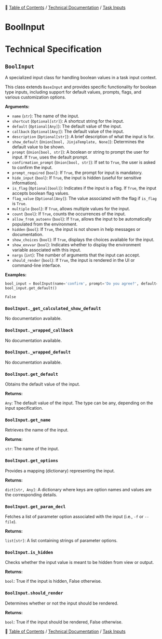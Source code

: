 🔖 [Table of Contents](../../README.md) / [Technical Documentation](../README.md) / [Task Inputs](README.md)

# BoolInput

# Technical Specification

<!--start-doc-->
## `BoolInput`

A specialized input class for handling boolean values in a task input context.

This class extends `BaseInput` and provides specific functionality for boolean type inputs,
including support for default values, prompts, flags, and various customization options.

__Arguments:__

- `name` (`str`): The name of the input.
- `shortcut` (`Optional[str]`): A shortcut string for the input.
- `default` (`Optional[Any]`): The default value of the input.
- `callback` (`Optional[Any]`): The default value of the input.
- `description` (`Optional[str]`): A brief description of what the input is for.
- `show_default` (`Union[bool, JinjaTemplate, None]`): Determines the default value to be shown.
- `prompt` (`Union[bool, str]`): A boolean or string to prompt the user for input. If `True`, uses the default prompt.
- `confirmation_prompt` (`Union[bool, str]`): If set to `True`, the user is asked to confirm the input.
- `prompt_required` (`bool`): If `True`, the prompt for input is mandatory.
- `hide_input` (`bool`): If `True`, the input is hidden (useful for sensitive information).
- `is_flag` (`Optional[bool]`): Indicates if the input is a flag. If `True`, the input accepts boolean flag values.
- `flag_value` (`Optional[Any]`): The value associated with the flag if `is_flag` is `True`.
- `multiple` (`bool`): If `True`, allows multiple values for the input.
- `count` (`bool`): If `True`, counts the occurrences of the input.
- `allow_from_autoenv` (`bool`): If `True`, allows the input to be automatically populated from the environment.
- `hidden` (`bool`): If `True`, the input is not shown in help messages or documentation.
- `show_choices` (`bool`): If `True`, displays the choices available for the input.
- `show_envvar` (`bool`): Indicates whether to display the environment variable associated with this input.
- `nargs` (`int`): The number of arguments that the input can accept.
- `should_render` (`bool`): If `True`, the input is rendered in the UI or command-line interface.

__Examples:__

```python
bool_input = BoolInput(name='confirm', prompt='Do you agree?', default=False)
bool_input.get_default()
```

```
False
```


### `BoolInput._get_calculated_show_default`

No documentation available.


### `BoolInput._wrapped_callback`

No documentation available.


### `BoolInput._wrapped_default`

No documentation available.


### `BoolInput.get_default`

Obtains the default value of the input.

__Returns:__

`Any`: The default value of the input. The type can be any, depending on the input specification.

### `BoolInput.get_name`

Retrieves the name of the input.

__Returns:__

`str`: The name of the input.

### `BoolInput.get_options`

Provides a mapping (dictionary) representing the input.

__Returns:__

`dict[str, Any]`: A dictionary where keys are option names and values are the corresponding details.

### `BoolInput.get_param_decl`

Fetches a list of parameter option associated with the input (i.e., `-f` or `--file`).

__Returns:__

`list[str]`: A list containing strings of parameter options.

### `BoolInput.is_hidden`

Checks whether the input value is meant to be hidden from view or output.

__Returns:__

`bool`: True if the input is hidden, False otherwise.

### `BoolInput.should_render`

Determines whether or not the input should be rendered.

__Returns:__

`bool`: True if the input should be rendered, False otherwise.

<!--end-doc-->

🔖 [Table of Contents](../../README.md) / [Technical Documentation](../README.md) / [Task Inputs](README.md)
